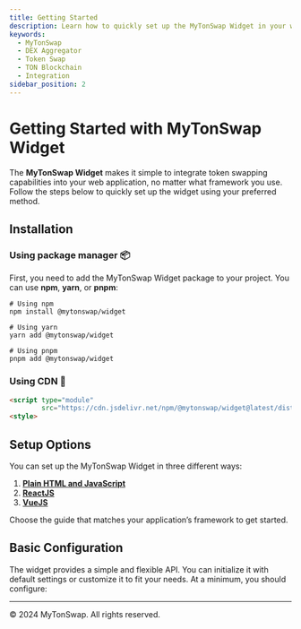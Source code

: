 ```yaml
---
title: Getting Started
description: Learn how to quickly set up the MyTonSwap Widget in your web application.
keywords:
  - MyTonSwap
  - DEX Aggregator
  - Token Swap
  - TON Blockchain
  - Integration
sidebar_position: 2
---
```


# Getting Started with MyTonSwap Widget

The **MyTonSwap Widget** makes it simple to integrate token swapping capabilities into your web application, no matter what framework you use. Follow the steps below to quickly set up the widget using your preferred method.

## Installation
### Using package manager 📦️
First, you need to add the MyTonSwap Widget package to your project. You can use **npm**, **yarn**, or **pnpm**:

```shell
# Using npm
npm install @mytonswap/widget

# Using yarn
yarn add @mytonswap/widget

# Using pnpm
pnpm add @mytonswap/widget
```

### Using CDN 🔌
```html
<script type="module"
        src="https://cdn.jsdelivr.net/npm/@mytonswap/widget@latest/dist/cdn/mytonswap-widget.js"></script>
<style>
```

## Setup Options

You can set up the MyTonSwap Widget in three different ways:

1. [**Plain HTML and JavaScript**](./html)
2. [**ReactJS**](./guides/react)
3. [**VueJS**](./guides/vue)

Choose the guide that matches your application’s framework to get started.

## Basic Configuration

The widget provides a simple and flexible API. You can initialize it with default settings or customize it to fit your needs. At a minimum, you should configure:


---

© 2024 MyTonSwap. All rights reserved.
